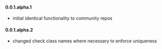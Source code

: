 #### 0.0.1.alpha.1

* initial identical functionality to community repos

#### 0.0.1.alpha.2

* changed check class names where necessary to enforce uniqueness
